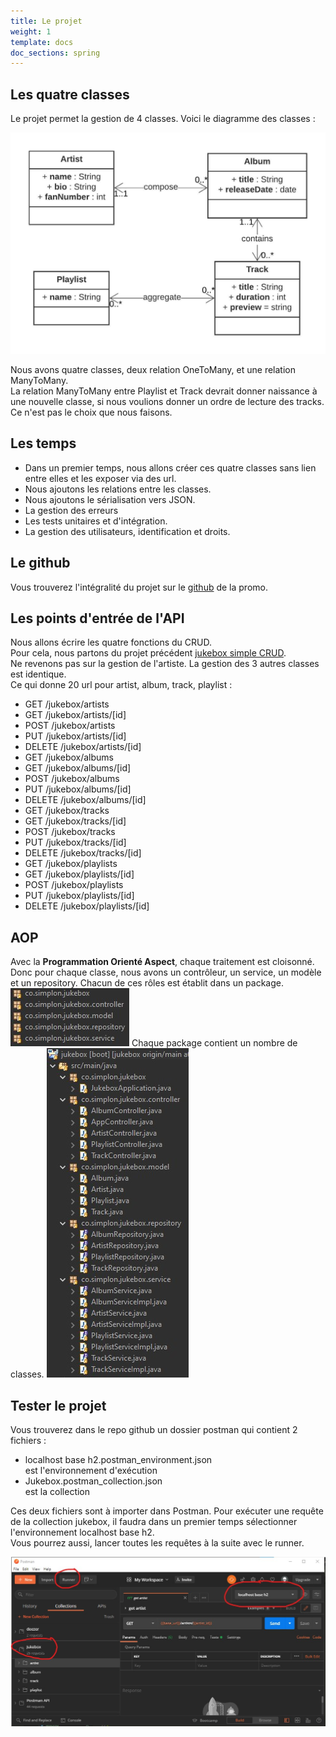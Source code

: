 ```yaml
---
title: Le projet
weight: 1
template: docs
doc_sections: spring
---
```


## Les quatre classes

Le projet permet la gestion de 4 classes.
Voici le diagramme des classes :

![diagramme des classe](jukebox.jpeg)

Nous avons quatre classes, deux relation OneToMany, et une relation ManyToMany.  
La relation ManyToMany entre Playlist et Track devrait donner naissance à une nouvelle classe, si nous voulions donner un ordre de lecture des tracks.
Ce n'est pas le choix que nous faisons.  

## Les temps

* Dans un premier temps, nous allons créer ces quatre classes sans lien entre elles et les exposer via des url.
* Nous ajoutons les relations entre les classes.
* Nous ajoutons le sérialisation vers JSON.
* La gestion des erreurs
* Les tests unitaires et d'intégration.
* La gestion des utilisateurs, identification et droits.

## Le github

Vous trouverez l'intégralité du projet sur le [github](https://github.com/Simplon-Webdev-Nantes-2020/jukebox) de la promo.

## Les points d'entrée de l'API

Nous allons écrire les quatre fonctions du CRUD.  
Pour cela, nous partons du projet précédent [jukebox simple CRUD](../../web/simpleCrud).  
Ne revenons pas sur la gestion de l'artiste. La gestion des 3 autres classes est identique.  
Ce qui donne 20 url pour artist, album, track, playlist :

* GET /jukebox/artists  
* GET /jukebox/artists/[id]  
* POST /jukebox/artists  
* PUT /jukebox/artists/[id]  
* DELETE /jukebox/artists/[id]  
* GET /jukebox/albums  
* GET /jukebox/albums/[id]  
* POST /jukebox/albums  
* PUT /jukebox/albums/[id]  
* DELETE /jukebox/albums/[id]  
* GET /jukebox/tracks  
* GET /jukebox/tracks/[id]  
* POST /jukebox/tracks  
* PUT /jukebox/tracks/[id]  
* DELETE /jukebox/tracks/[id]  
* GET /jukebox/playlists  
* GET /jukebox/playlists/[id]  
* POST /jukebox/playlists  
* PUT /jukebox/playlists/[id]  
* DELETE /jukebox/playlists/[id]  

## AOP

Avec la **Programmation Orienté Aspect**, chaque traitement est cloisonné.  
Donc pour chaque classe, nous avons un contrôleur, un service, un modèle et un repository.
Chacun de ces rôles est établit dans un package.  
![package](package.jpg)
Chaque package contient un nombre de classes.
![package](classes.jpg)

## Tester le projet

Vous trouverez dans le repo github un dossier postman qui contient 2 fichiers :

* localhost base h2.postman_environment.json  
est l'environnement d'exécution
* Jukebox.postman_collection.json  
est la collection

Ces deux fichiers sont à importer dans Postman.
Pour exécuter une requête de la collection jukebox, il faudra dans un premier temps sélectionner l'environnement localhost base h2.  
Vous pourrez aussi, lancer toutes les requêtes à la suite avec le runner.  

![postman](postman.jpg)
